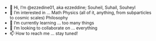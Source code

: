 - 👋 Hi, I’m @ezzedine01, aka ezzeddine; Souheil, Suhail, Souheyl
- 👀 I’m interested in ... Math Physics (all of it, anything, from subparticles to cosmic scales) Philosophy
- 🌱 I’m currently learning ... too many things
- 💞️ I’m looking to collaborate on ... everything
- 📫 How to reach me ... stay tuned!

<!---
ezzedine01/ezzedine01 is a ✨ special ✨ repository because its `README.md` (this file) appears on your GitHub profile.
You can click the Preview link to take a look at your changes.
--->
